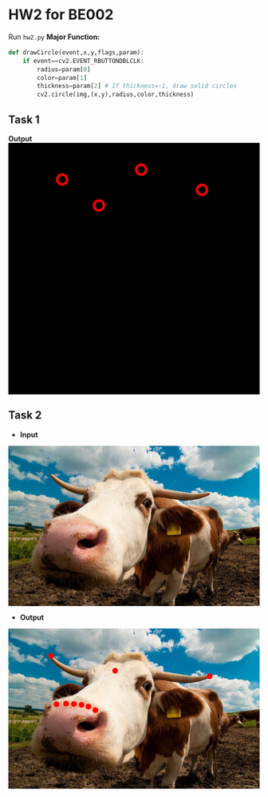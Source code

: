 # HW2 for BE002
Run `hw2.py`
**Major Function:** 
```python
def drawCircle(event,x,y,flags,param):
    if event==cv2.EVENT_RBUTTONDBLCLK:
        radius=param[0]
        color=param[1]
        thickness=param[2] # If thickness=-1, draw solid circles
        cv2.circle(img,(x,y),radius,color,thickness)
```
## Task 1
__Output__
<img src="https://github.com/ophwsjtu18/ohw21f/blob/main/cll/hw2/Task1_hollowCircle.png" alt="Cow" align=center />

## Task 2
- __Input__
<img src="https://github.com/ophwsjtu18/ohw21f/blob/main/cll/hw2/cow.jpg" alt="Cow" align=center />

- __Output__
<img src="https://github.com/ophwsjtu18/ohw21f/blob/main/cll/hw2/Task2_solidCircle.png" alt="Cow" align=center />
